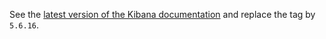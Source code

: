 See the [latest version of the Kibana documentation](../kibana-7.6.2/README.md) and replace the tag by `5.6.16`.